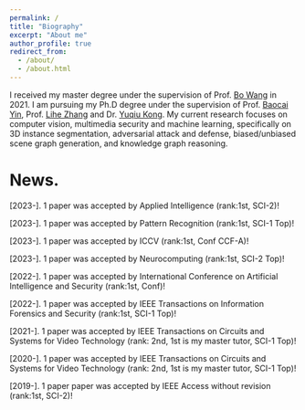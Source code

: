 ```yaml
---
permalink: /
title: "Biography"
excerpt: "About me"
author_profile: true
redirect_from: 
  - /about/
  - /about.html
---
```


I received my master degree under the supervision of Prof. [Bo Wang](http://ice.dlut.edu.cn/WangBo/index.html) in 2021. I am pursuing my Ph.D degree under the supervision of Prof. [Baocai Yin](https://baike.baidu.com/link?url=AQaKv0PleVB2mYPLEfdmbCCfTmXWneAzqostdrwVlPr0gygSBIvjBEqViZ2fyTLyvMOqF6rCnyGEx1wDeBJvbxGo5VkOGDm-FMBABqlRJP_JwbXKgXdvXRAVRWfdyP4B), Prof. [Lihe Zhang](http://faculty.dlut.edu.cn/lhzhang/zh_CN/index.htm) and Dr. [Yuqiu Kong](http://faculty.dlut.edu.cn/kongyuqiu/zh_CN/index/1081545/list/index.htm). My current research focuses on computer vision, multimedia security and machine learning, specifically on 3D instance segmentation, adversarial attack and defense, biased/unbiased scene graph generation, and knowledge graph reasoning.

News.
======

\[2023-\]. 1 paper was accepted by Applied Intelligence (rank:1st, SCI-2)!

\[2023-\]. 1 paper was accepted by Pattern Recognition (rank:1st, SCI-1 Top)!

\[2023-\]. 1 paper was accepted by ICCV (rank:1st, Conf CCF-A)!

\[2023-\]. 1 paper was accepted by Neurocomputing (rank:1st, SCI-2 Top)!

\[2022-\]. 1 paper was accepted by International Conference on Artificial Intelligence and Security (rank:1st, Conf)!

\[2022-\]. 1 paper was accepted by IEEE Transactions on Information Forensics and Security (rank:1st, SCI-1 Top)!

\[2021-\]. 1 paper was accepted by IEEE Transactions on Circuits and Systems for Video Technology (rank: 2nd, 1st is my master tutor, SCI-1 Top)!

\[2020-\]. 1 paper was accepted by IEEE Transactions on Circuits and Systems for Video Technology (rank: 2nd, 1st is my master tutor, SCI-1 Top)!

\[2019-\]. 1 paper paper was accepted by IEEE Access without revision (rank:1st, SCI-2)!
